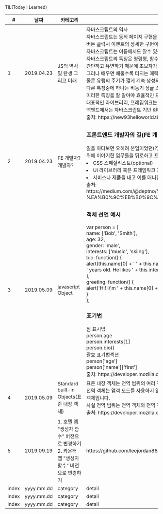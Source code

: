 <html>
  <head>
    <meta http-equiv="content-Type" content = "text/html; charset=UTF-8">
  </head>
  <body>
    <div>TIL(Today I Learned)</div>
    <table>
      <colgroup>
        <col width = "5%">
        <col width = "15%">
        <col width = "25%">
        <col width = "*">
      </colgroup>
      <thead>
        <th>
          #
        </th>
        <th>
          날짜
        </th>
        <th>
          카테고리
        </th>
        <th>
          내용
        </th>
      </thead>
      <tbody>
        <tr>
          <td style = 'tetext-align:center;'>
            1
          </td>
          <td style = 'tetext-align:center;'>
            2019.04.23
          </td>
          <td>
            JS의 역사 및 탄생 그리고 미래
          </td>
          <td>
            자바스크립트의 역사<br>
            자바스크립트는 동적 페이지 구현을 위한 언어이다.<br>
            버튼 클릭시 이벤트의 상세한 구현이나 서버와의 통신이 대부분 자바 스크립트로 이루어진다.<br>
            자바스크립트는 이름에서도 알수 있듯이 스크립트 언어로써, 인터넷 브라우저의 스크립트 엔진으로 돌아가게 된다.<br>
            자바스크립트의 특징은 명령형, 함수형, 객체지향형 언어라는 것이다.<br>
            간단하고 유연하기 때문에 초보자가 배우기 쉽기때문에 많은 프로그래밍 부트캠프에서 가르치는 언어 중 하나이다.<br>
            그러나 배우면 배울수록 터지는 매력에 끝을 알수 없는 언어이기도 하다.<br>
            물론 유행의 주기가 짧게 계속 생성되는 프레임워크도 이에 한몫하는 요소 중의 하나이다.<br>
            다른 특징중에 하나는 비동기 싱글 스레드로 동작한다는 것이다.<br>
            이러한 특징을 잘 알아야 효율적인 프로그래밍이 가능하다. <br>
            대표적인 라이브러리, 프레임워크는 JQuery, Angular, React, Vue 등이 있으며<br>
            백엔드에서는 자바스크립트 기반 런타임 환경인 Node JS 가 각광받고 있다.<br>
            출처: https://new93helloworld.tistory.com/207
          </td>
        </tr>
        <tr>
          <td style = 'tetext-align:center;'>
            2
          </td>
          <td style = 'tetext-align:center;'>
            2019.04.23
          </td>
          <td>
            FE 개발자? 개발자?
          </td>
          <td>
            <h3>프론트엔드 개발자의 길(FE 개발자가 하는 일)</h3>
            일을 하다보면 오히려 본업이었던(?) HTML, CSS에 대한 작업이 매우 작은 부분이 될 수 있다.<br> 
            위에 이야기한 업무들을 뒤로하고 프론트엔드는 그 중에서도 좀 세분화되는 것으로 보고있다.<br>
            <li>CSS 스페셜리스트(optional)</li>
            <li>UI 라이브러리 혹은 프레임워크 개발자(optional)</li>
            <li>서비스나 제품을 내고 이를 매니징 이슈를 맞이하는 최전방 개발자(required)</li>
            출처: https://medium.com/@deptno/%ED%94%84%EB%A1%A0%ED%8A%B8%EC%97%94%EB%93%9C-%EA%B0%9C%EB%B0%9C%EC%9E%90%EB%9E%80-b2c9af305aa0
          </td>
        </tr>
        <tr>
          <td style = 'tetext-align:center;'>
            3
          </td>
          <td style = 'tetext-align:center;'>
            2019.05.09
          </td>
          <td>
            javascript Object
          </td>
          <td>
            <h3>객체 선언 예시</h3>
              var person = {<br>
                name: ['Bob', 'Smith'],<br>
                age: 32,<br>
                gender: 'male',<br>
                interests: ['music', 'skiing'],<br>
                bio: function() {<br>
                  alert(this.name[0] + ' ' + this.name[1] + ' is ' + this.age +<br>
                  ' years old. He likes ' + this.interests[0] + ' and ' + this.interests[1] + '.');<br>
                },<br>
                greeting: function() {<br>
                  alert('Hi! I\'m ' + this.name[0] + '.');<br>
                }<br>
              };<br>
            <h3>표기법</h3>
              점 표시법<br>
              person.age<br>
              person.interests[1]<br>
              person.bio()<br>
              괄호 표기법섹션<br>
              person['age']<br>
              person['name']['first']<br>
            출처: https://developer.mozilla.org/ko/docs/Learn/JavaScript/Objects/Basics
          </td>
        </tr>
        <tr>
          <td style = 'tetext-align:center;'>
            4
          </td>
          <td style = 'tetext-align:center;'>
            2019.05.09
          </td>
          <td>
            Standard built-in Objects(표준 내장 객체)
          </td>
          <td>
            표준 내장 객체는 전역 범위의 여러 객체를 일컫습니다.<br>
            전역 객체는 엄격 모드를 사용하지 않을 땐 전역 범위에서 this, 지원하는 환경에선
            globalThis를 사용해 접근할 수 있는 객체입니다.<br>
            사실 전역 범위는 전역 객체와 전역 객체가 상속한 속성으로 이루어집니다.<br>
            출처: https://developer.mozilla.org/ko/docs/Web/JavaScript/Reference/Global_Objects
          </td>
        </tr>
        <tr>
          <td style = 'tetext-align:center;'>
            5
          </td>
          <td style = 'tetext-align:center;'>
            2019.09.19
          </td>
          <td>
            1. 호텔 앱 "생성자 함수" 버전으로 변경하기<br>
            2. 카운터 앱 "생성자 함수" 버전으로 변경하기<br>
          </td>
          <td>
            https://github.com/leejordan88/frontStudy/blob/master/homework/hotelAppConst.js
          </td>
        </tr>
        <tr>
          <td style = 'tetext-align:center;'>
            index
          </td>
          <td style = 'tetext-align:center;'>
            yyyy.mm.dd
          </td>
          <td>
            category
          </td>
          <td>
            detail
          </td>
        </tr>
        <tr>
          <td style = 'tetext-align:center;'>
            index
          </td>
          <td style = 'tetext-align:center;'>
            yyyy.mm.dd
          </td>
          <td>
            category
          </td>
          <td>
            detail
          </td>
        </tr>
        <tr>
          <td style = 'tetext-align:center;'>
            index
          </td>
          <td style = 'tetext-align:center;'>
            yyyy.mm.dd
          </td>
          <td>
            category
          </td>
          <td>
            detail
          </td>
        </tr>
      </tbody>
    </table>
  <body>
</html>